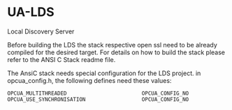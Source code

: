 # UA-LDS
Local Discovery Server

Before building the LDS the stack respective open ssl need to be already compiled for the desired target.
For details on how to build the stack please refer to the ANSI C Stack readme file.

The AnsiC stack needs special configuration for the LDS project.
in opcua_config.h, the following defines need these values:

	OPCUA_MULTITHREADED                        OPCUA_CONFIG_NO
	OPCUA_USE_SYNCHRONISATION                  OPCUA_CONFIG_NO

